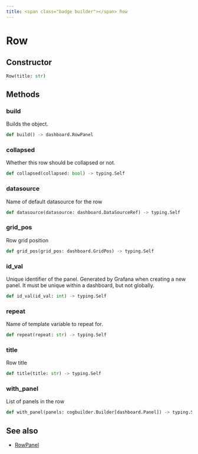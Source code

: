 ```yaml
---
title: <span class="badge builder"></span> Row
---
```

# <span class="badge builder"></span> Row

## Constructor

```python
Row(title: str)
```
## Methods

### <span class="badge object-method"></span> build

Builds the object.

```python
def build() -> dashboard.RowPanel
```

### <span class="badge object-method"></span> collapsed

Whether this row should be collapsed or not.

```python
def collapsed(collapsed: bool) -> typing.Self
```

### <span class="badge object-method"></span> datasource

Name of default datasource for the row

```python
def datasource(datasource: dashboard.DataSourceRef) -> typing.Self
```

### <span class="badge object-method"></span> grid_pos

Row grid position

```python
def grid_pos(grid_pos: dashboard.GridPos) -> typing.Self
```

### <span class="badge object-method"></span> id_val

Unique identifier of the panel. Generated by Grafana when creating a new panel. It must be unique within a dashboard, but not globally.

```python
def id_val(id_val: int) -> typing.Self
```

### <span class="badge object-method"></span> repeat

Name of template variable to repeat for.

```python
def repeat(repeat: str) -> typing.Self
```

### <span class="badge object-method"></span> title

Row title

```python
def title(title: str) -> typing.Self
```

### <span class="badge object-method"></span> with_panel

List of panels in the row

```python
def with_panel(panels: cogbuilder.Builder[dashboard.Panel]) -> typing.Self
```

## See also

 * <span class="badge object-type-class"></span> [RowPanel](./object-RowPanel.md)
